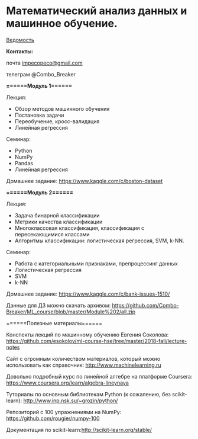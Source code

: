 # Математический анализ данных и машинное обучение.

[Ведомость](https://docs.google.com/spreadsheets/d/1GgrhUf4gNqFDMtSMdv6yDet74jkd0GIfoP1wjow5dXY/edit?usp=sharing)

__Контакты:__

почта     impecopeco@gmail.com

телеграм  @Combo_Breaker


__======Модуль 1======__

Лекция:

- Обзор методов машинного обучения
- Постановка задачи
- Переобучение, кросс-валидация
- Линейная регрессия

Семинар:

- Python
- NumPy
- Pandas
- Линейная регрессия

Домашнее задание: https://www.kaggle.com/c/boston-dataset

__======Модуль 2======__

Лекция:

- Задача бинарной классификации
- Метрики качества классификации
- Многоклассовая классификация, классификация с пересекающимися классами 
- Алгоритмы классификации: логистическая регрессия, SVM, k-NN.

Семинар:

- Работа с категориальными признаками, препроцессинг данных
- Логистическая регрессия
- SVM
- k-NN


Домашнее задание: https://www.kaggle.com/c/bank-issues-1510/

Данные для ДЗ можно скачать архивом: https://github.com/Combo-Breaker/ML_course/blob/master/Module%202/all.zip

======Полезные материалы======

Конспекты лекций по машинному обучению Евгения Соколова: https://github.com/esokolov/ml-course-hse/tree/master/2018-fall/lecture-notes

Сайт с огромным количеством материалов, который можно использовать как справочник: http://www.machinelearning.ru

Довольно подробный курс по линейной алгебре на платформе Coursera: https://www.coursera.org/learn/algebra-lineynaya

Туториалы по основным библиотекам Python (к сожалению, без scikit-learn): http://www.inp.nsk.su/~grozin/python/

Репозиторий с 100 упражнениями на NumPy: https://github.com/rougier/numpy-100

Документация по scikit-learn:http://scikit-learn.org/stable/
